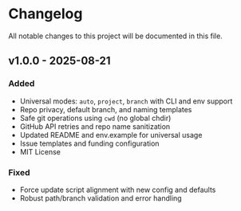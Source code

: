 # Changelog

All notable changes to this project will be documented in this file.

## v1.0.0 - 2025-08-21

### Added
- Universal modes: `auto`, `project`, `branch` with CLI and env support
- Repo privacy, default branch, and naming templates
- Safe git operations using `cwd` (no global chdir)
- GitHub API retries and repo name sanitization
- Updated README and env.example for universal usage
- Issue templates and funding configuration
- MIT License

### Fixed
- Force update script alignment with new config and defaults
- Robust path/branch validation and error handling
